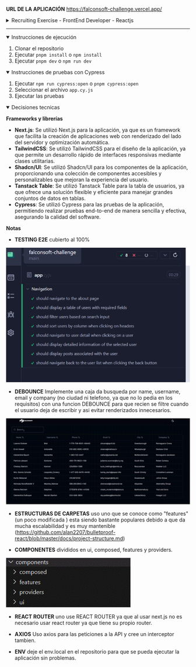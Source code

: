 **URL DE LA APLICACIÓN** https://falconsoft-challenge.vercel.app/

<details>
<summary>Recruiting Exercise - FrontEnd Developer - Reactjs</summary>

## Perfil

**React FrontEnd Developer**

## Objetivo

El ejercicio apunta a demostrar el conocimiento de React y algunas de las capacidades esenciales para el desarrollo de aplicaciones de gestión e inteligencia de negocio. Entre ellas:

- Diseño enfocado en UI modernas y UX.
- Estructuración de módulos y clases.
- Optimización de performance y manejo de recursos.
- Claridad del código fuente.

## Descripción

Crear una aplicación React que consuma la API de JSONPlaceholder para mostrar usuarios y sus posts asociados, implementando navegación, filtrado y visualización de detalles.

## Requerimientos Funcionales

### 1. Lista de Usuarios

- Crear una tabla que muestre la información de los usuarios.
- **Campos requeridos**:
  - Nombre
  - Nombre de usuario
  - Teléfono
  - Email
  - Ciudad
  - Nombre de la empresa
- Implementar un buscador que filtre por nombre, usuario, email y empresa.
- Los registros deben ser clickeables para redireccionar al detalle del usuario.
- Implementar ordenamiento en las columnas de la tabla (clickeando en los headers).

### 2. Detalle de Usuario

- Mostrar la información detallada del usuario seleccionado.
- Implementar la carga de posts asociados al usuario.
- Mostrar los posts en un formato de tarjetas con título y contenido.
- Agregar un botón para volver a la lista de usuarios.

## Requerimientos Técnicos

### Estructura y Organización

- Utilizar **React Router** para la navegación.
- Manejar estados y efectos apropiadamente.
- Estructurar el código de manera modular y reutilizable.

### Manejo de Datos

- Consumir los siguientes endpoints:
  - `GET /users`
  - `GET /users/:id`
  - `GET /users/:id/posts`
- Implementar manejo de errores y estados de carga.
- Utilizar `async/await` para las llamadas a la API.

### APIs

```http
// Usuarios
GET https://jsonplaceholder.typicode.com/users
GET https://jsonplaceholder.typicode.com/users/:id

// Posts
GET https://jsonplaceholder.typicode.com/users/:id/posts
```

## Entregables

❏ Aplicación compilada  
❏ Código fuente compilable  
❏ Instrucciones de ejecución

</details>

---

<details open>
<summary>Instrucciones de ejecución</summary>

1. Clonar el repositorio
2. Ejecutar `pnpm install` o `npm install`
3. Ejecutar `pnpm dev` o `npm run dev`

</details>

<details open>
<summary>Instrucciones de pruebas con Cypress</summary>

1. Ejecutar `npm run cypress:open` o `pnpm cypress:open`
2. Seleccionar el archivo `app.cy.js`
3. Ejecutar las pruebas

</details>

<details open>
<summary>Decisiones tecnicas</summary>

**Frameworks y librerías**

- **Next.js**: Se utilizó Next.js para la aplicación, ya que es un framework que facilita la creación de aplicaciones web con renderizado del lado del servidor y optimización automática.
- **TailwindCSS**: Se utilizó TailwindCSS para el diseño de la aplicación, ya que permite un desarrollo rápido de interfaces responsivas mediante clases utilitarias.
- **Shadcn/UI**: Se utilizó Shadcn/UI para los componentes de la aplicación, proporcionando una colección de componentes accesibles y personalizables que mejoran la experiencia del usuario.
- **Tanstack Table**: Se utilizó Tanstack Table para la tabla de usuarios, ya que ofrece una solución flexible y eficiente para manejar grandes conjuntos de datos en tablas.
- **Cypress**: Se utilizó Cypress para las pruebas de la aplicación, permitiendo realizar pruebas end-to-end de manera sencilla y efectiva, asegurando la calidad del software.

**Notas**

- **TESTING E2E** cubierto al 100%

![](readme/e2e.gif)

- **DEBOUNCE** Implemente una caja da busqueda por name, username, email y company (no ciudad ni telefono, ya que no lo pedia en los requisitos) con una funcion DEBOUNCE para que recien se filtre cuando el usuario deja de escribir y asi evitar renderizados innecesarios.

![](readme/debounce.gif)

- **ESTRUCTURAS DE CARPETAS** uso uno que se conoce como "features" (un poco modificada ) esta siendo bastante populares debido a que da mucha escalabilidad y es muy mantenible (https://github.com/alan2207/bulletproof-react/blob/master/docs/project-structure.md)

- **COMPONENTES** divididos en ui, composed, features y providers.

![](readme/components.gif)

- **REACT ROUTER** uno use REACT ROUTER ya que al usar next.js no es necesario usar react router ya que tiene su propio router.

- **AXIOS** Uso axios para las peticiones a la API y cree un interceptor tambien.

- **ENV** deje el env.local en el repositorio para que se pueda ejecutar la aplicación sin problemas.

</details>
</details>